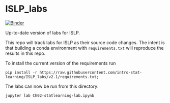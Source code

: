 # ISLP_labs

[![Binder](https://mybinder.org/badge_logo.svg)](https://mybinder.org/v2/gh/intro-stat-learning/ISLP_labs/v2.1)


Up-to-date version of labs for ISLP.

This repo will track labs for ISLP as their source code changes.  The
intent is that building a conda environment with
`requirements.txt` will reproduce the results in this repo.

To install the current version of the requirements run

```
pip install -r https://raw.githubusercontent.com/intro-stat-learning/ISLP_labs/v2.1/requirements.txt;
```

The labs can now be run from this directory:

```
jupyter lab Ch02-statlearning-lab.ipynb
```


